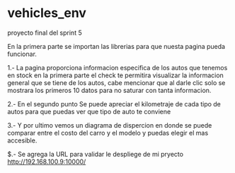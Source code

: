 # vehicles_env
proyecto final del sprint 5 

En la primera parte se importan las librerias para que nuesta pagina pueda funcionar.

1.- La pagina proporciona informacion especifica de los autos que tenemos en stock en la primera parte el check te permitira visualizar la informacion general que se tiene de los autos, cabe mencionar que al darle clic solo se mostrara los primeros 10 datos para no saturar con tanta informacion.

2.- En el segundo punto Se puede apreciar el kilometraje de cada tipo de autos para que puedas ver que tipo de auto te conviene

3.- Y por ultimo vemos un diagrama de dispercion en donde se puede comparar entre el costo del carro y el modelo y puedas elegir el mas accesible.

$.- Se agrega la URL para validar le despliege de mi pryecto 
http://192.168.100.9:10000/

